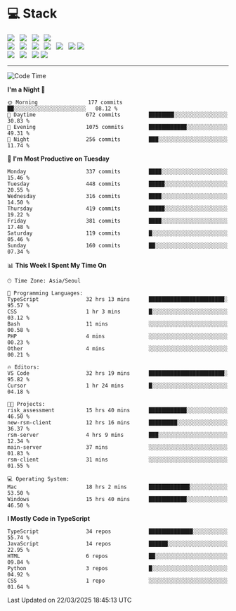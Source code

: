 <h1>💻 Stack</h1>
<div>
 <!-- badge : https://shields.io/ -->
 <!-- icon : https://simpleicons.org/?q=Get -->
 <img src="https://img.shields.io/badge/HTML5-e74c3c?style=flat-square&logo=HTML5&logoColor=white"/> &nbsp 
 <img src="https://img.shields.io/badge/CSS3-0A84FF?style=flat-square&logo=CSS3&logoColor=white"/> &nbsp 
 <img src="https://img.shields.io/badge/JavaScript-FFCD11?style=flat-square&logo=JavaScript&logoColor=white"/> &nbsp 
 <img src="https://img.shields.io/badge/TypeScript-3075C0?style=flat-square&logo=TypeScript&logoColor=white"/>
 <br/>
 <img src="https://img.shields.io/badge/Next-000000?style=flat-square&logo=nextdotjs&logoColor=white"/> &nbsp 
 <img src="https://img.shields.io/badge/React-00BCF6?style=flat-square&logo=React&logoColor=white"/> &nbsp 
 <img src="https://img.shields.io/badge/Redux-764ABC?style=flat-square&logo=Redux&logoColor=white"/> &nbsp
 <img src="https://img.shields.io/badge/Recoil-3578E5?style=flat-square&logo=recoil&logoColor=white"/> &nbsp
 <img src="https://img.shields.io/badge/React-Query-FF4154?style=flat-square&logo=reactquery&logoColor=white"/> &nbsp 
 <img src="https://img.shields.io/badge/styled%2Dcomponents-DB7093?style=flat-square&logo=styled%2Dcomponents&logoColor=white"/>
 <img src="https://img.shields.io/badge/CSS Modules-000000?style=flat-square&logo=CSS Modules&logoColor=white"/> &nbsp 
 <br/>
 <img src="https://img.shields.io/badge/Node-339933?style=flat-square&logo=Node.js&logoColor=white"/> &nbsp 
 <img src="https://img.shields.io/badge/Express-000000?style=flat-square&logo=Express&logoColor=white"/> &nbsp 
 <img src="https://img.shields.io/badge/MongoDB-47A248?style=flat-square&logo=MongoDB&logoColor=white"/>
 <img src="https://img.shields.io/badge/MariaDB-003545?style=flat-square&logo=mariadb&logoColor=white"/>
</div>

<hr>

<!--START_SECTION:waka-->
![Code Time](http://img.shields.io/badge/Code%20Time-2%2C242%20hrs%2026%20mins-blue)

**I'm a Night 🦉** 

```text
🌞 Morning                177 commits         ██░░░░░░░░░░░░░░░░░░░░░░░   08.12 % 
🌆 Daytime                672 commits         ████████░░░░░░░░░░░░░░░░░   30.83 % 
🌃 Evening                1075 commits        ████████████░░░░░░░░░░░░░   49.31 % 
🌙 Night                  256 commits         ███░░░░░░░░░░░░░░░░░░░░░░   11.74 % 
```
📅 **I'm Most Productive on Tuesday** 

```text
Monday                   337 commits         ████░░░░░░░░░░░░░░░░░░░░░   15.46 % 
Tuesday                  448 commits         █████░░░░░░░░░░░░░░░░░░░░   20.55 % 
Wednesday                316 commits         ████░░░░░░░░░░░░░░░░░░░░░   14.50 % 
Thursday                 419 commits         █████░░░░░░░░░░░░░░░░░░░░   19.22 % 
Friday                   381 commits         ████░░░░░░░░░░░░░░░░░░░░░   17.48 % 
Saturday                 119 commits         █░░░░░░░░░░░░░░░░░░░░░░░░   05.46 % 
Sunday                   160 commits         ██░░░░░░░░░░░░░░░░░░░░░░░   07.34 % 
```


📊 **This Week I Spent My Time On** 

```text
🕑︎ Time Zone: Asia/Seoul

💬 Programming Languages: 
TypeScript               32 hrs 13 mins      ████████████████████████░   95.57 % 
CSS                      1 hr 3 mins         █░░░░░░░░░░░░░░░░░░░░░░░░   03.12 % 
Bash                     11 mins             ░░░░░░░░░░░░░░░░░░░░░░░░░   00.58 % 
PHP                      4 mins              ░░░░░░░░░░░░░░░░░░░░░░░░░   00.23 % 
Other                    4 mins              ░░░░░░░░░░░░░░░░░░░░░░░░░   00.21 % 

🔥 Editors: 
VS Code                  32 hrs 19 mins      ████████████████████████░   95.82 % 
Cursor                   1 hr 24 mins        █░░░░░░░░░░░░░░░░░░░░░░░░   04.18 % 

🐱‍💻 Projects: 
risk_assessment          15 hrs 40 mins      ████████████░░░░░░░░░░░░░   46.50 % 
new-rsm-client           12 hrs 16 mins      █████████░░░░░░░░░░░░░░░░   36.37 % 
rsm-server               4 hrs 9 mins        ███░░░░░░░░░░░░░░░░░░░░░░   12.34 % 
main-server              37 mins             ░░░░░░░░░░░░░░░░░░░░░░░░░   01.83 % 
rsm-client               31 mins             ░░░░░░░░░░░░░░░░░░░░░░░░░   01.55 % 

💻 Operating System: 
Mac                      18 hrs 2 mins       █████████████░░░░░░░░░░░░   53.50 % 
Windows                  15 hrs 40 mins      ████████████░░░░░░░░░░░░░   46.50 % 
```

**I Mostly Code in TypeScript** 

```text
TypeScript               34 repos            ██████████████░░░░░░░░░░░   55.74 % 
JavaScript               14 repos            ██████░░░░░░░░░░░░░░░░░░░   22.95 % 
HTML                     6 repos             ██░░░░░░░░░░░░░░░░░░░░░░░   09.84 % 
Python                   3 repos             █░░░░░░░░░░░░░░░░░░░░░░░░   04.92 % 
CSS                      1 repo              ░░░░░░░░░░░░░░░░░░░░░░░░░   01.64 % 
```




 Last Updated on 22/03/2025 18:45:13 UTC
<!--END_SECTION:waka-->
